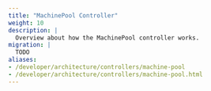 ```yaml
---
title: "MachinePool Controller"
weight: 10
description: |
  Overview about how the MachinePool controller works.
migration: |
  TODO
aliases:
- /developer/architecture/controllers/machine-pool
- /developer/architecture/controllers/machine-pool.html
---
```

